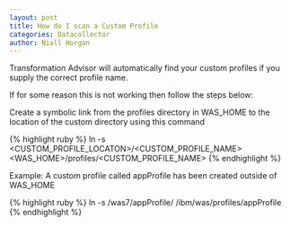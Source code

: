 ```yaml
---
layout: post
title: How do I scan a Custom Profile
categories: Datacollector
author: Niall Horgan
---
```


Transformation Advisor will automatically find your custom profiles if you supply the correct profile name. 

If for some reason this is not working then follow the steps below:

Create a symbolic link from the profiles directory in WAS_HOME to the location of the custom directory using this command

{% highlight ruby %}
ln -s <CUSTOM_PROFILE_LOCATON>/<CUSTOM_PROFILE_NAME> <WAS_HOME>/profiles/<CUSTOM_PROFILE_NAME>
{% endhighlight %}

Example: A custom profile called appProfile has been created outside of WAS_HOME

{% highlight ruby %}
ln -s /was7/appProfile/ /ibm/was/profiles/appProfile
{% endhighlight %}
